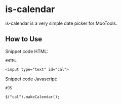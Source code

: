 is-calendar
===========

is-calendar is a very simple date picker for MooTools.

How to Use
----------

Snippet code HTML:

	#HTML
	
	<input type="text" id="cal">
	
	

Snippet code Javascript:

	#JS
	
	$("cal").makeCalendar();
